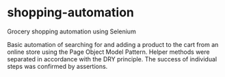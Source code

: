 # shopping-automation
Grocery shopping automation using Selenium

Basic automation of searching for and adding a product to the cart from an online store
using the Page Object Model Pattern. Helper methods were separated in accordance with the DRY principle. The success of individual steps was confirmed by assertions.

